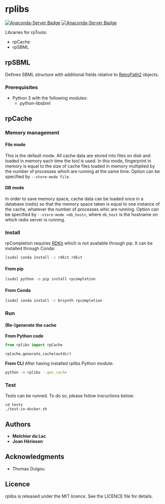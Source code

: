 # rplibs

[![Anaconda-Server Badge](https://anaconda.org/brsynth/rplibs/badges/latest_release_date.svg)](https://anaconda.org/brsynth/rplibs) [![Anaconda-Server Badge](https://anaconda.org/brsynth/rplibs/badges/version.svg)](https://anaconda.org/brsynth/rplibs)

Libraries for rpTools:
* rpCache
* rpSBML

## rpSBML
Defines SBML structure with additional fields relative to [RetroPath2](https://github.com/brsynth/RetroPath2-wrapper) objects.

### Prerequisites
* Python 3 with the following modules:
    * python-libsbml


## rpCache

### Memory management

#### File mode
This is the default mode. All cache data are stored into files on disk and loaded in memory each time the tool is used. In this mode, fingerprint in memory is equal to the size of cache files loaded in memory multiplied by the number of processes which are running at the same time. Option can be specified by `--store-mode file`.

#### DB mode
In order to save memory space, cache data can be loaded once in a database (redis) so that the memory space taken is equal to one instance of the cache, whatever the number of processes whic are running. Option can be specified by `--store-mode <db_host>`, where `db_host` is the hostname on which redis server is running.


### Install
rpCompletion requires [RDKit](https://www.RDKit.org) which is not available through pip. It can be installed through Conda:
```sh
[sudo] conda install -c rdkit rdkit
```
#### From pip
```sh
[sudo] python -m pip install rpcompletion
```
#### From Conda
```sh
[sudo] conda install -c brsynth rpcompletion
```

### Run

#### (Re-)generate the cache
**From Python code**
```python
from rplibs import rpCache

rpCache.generate_cache(outdir)
```
**From CLI**
After having installed rplibs Python module:
```sh
python -m rplibs --gen_cache
```


### Test
Tests can be runned. To do so, please follow insructions below:
```
cd tests
./test-in-docker.sh
```


## Authors

* **Melchior du Lac**
* **Joan Hérisson**

## Acknowledgments

* Thomas Duigou


## Licence
rplibs is released under the MIT licence. See the LICENCE file for details.
